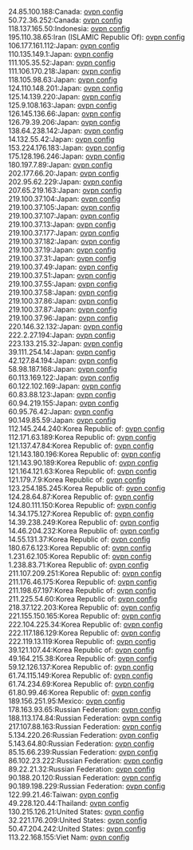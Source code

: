 24.85.100.188:Canada: [ovpn config](vpn/24_85_100_188.ovpn)  
50.72.36.252:Canada: [ovpn config](vpn/50_72_36_252.ovpn)  
118.137.165.50:Indonesia: [ovpn config](vpn/118_137_165_50.ovpn)  
195.110.38.65:Iran (ISLAMIC Republic Of): [ovpn config](vpn/195_110_38_65.ovpn)  
106.177.161.112:Japan: [ovpn config](vpn/106_177_161_112.ovpn)  
110.135.149.1:Japan: [ovpn config](vpn/110_135_149_1.ovpn)  
111.105.35.52:Japan: [ovpn config](vpn/111_105_35_52.ovpn)  
111.106.170.218:Japan: [ovpn config](vpn/111_106_170_218.ovpn)  
118.105.98.63:Japan: [ovpn config](vpn/118_105_98_63.ovpn)  
124.110.148.201:Japan: [ovpn config](vpn/124_110_148_201.ovpn)  
125.14.139.220:Japan: [ovpn config](vpn/125_14_139_220.ovpn)  
125.9.108.163:Japan: [ovpn config](vpn/125_9_108_163.ovpn)  
126.145.136.66:Japan: [ovpn config](vpn/126_145_136_66.ovpn)  
126.79.39.206:Japan: [ovpn config](vpn/126_79_39_206.ovpn)  
138.64.238.142:Japan: [ovpn config](vpn/138_64_238_142.ovpn)  
14.132.55.42:Japan: [ovpn config](vpn/14_132_55_42.ovpn)  
153.224.176.183:Japan: [ovpn config](vpn/153_224_176_183.ovpn)  
175.128.196.246:Japan: [ovpn config](vpn/175_128_196_246.ovpn)  
180.197.7.89:Japan: [ovpn config](vpn/180_197_7_89.ovpn)  
202.177.66.20:Japan: [ovpn config](vpn/202_177_66_20.ovpn)  
202.95.62.229:Japan: [ovpn config](vpn/202_95_62_229.ovpn)  
207.65.219.163:Japan: [ovpn config](vpn/207_65_219_163.ovpn)  
219.100.37.104:Japan: [ovpn config](vpn/219_100_37_104.ovpn)  
219.100.37.105:Japan: [ovpn config](vpn/219_100_37_105.ovpn)  
219.100.37.107:Japan: [ovpn config](vpn/219_100_37_107.ovpn)  
219.100.37.13:Japan: [ovpn config](vpn/219_100_37_13.ovpn)  
219.100.37.177:Japan: [ovpn config](vpn/219_100_37_177.ovpn)  
219.100.37.182:Japan: [ovpn config](vpn/219_100_37_182.ovpn)  
219.100.37.19:Japan: [ovpn config](vpn/219_100_37_19.ovpn)  
219.100.37.31:Japan: [ovpn config](vpn/219_100_37_31.ovpn)  
219.100.37.49:Japan: [ovpn config](vpn/219_100_37_49.ovpn)  
219.100.37.51:Japan: [ovpn config](vpn/219_100_37_51.ovpn)  
219.100.37.55:Japan: [ovpn config](vpn/219_100_37_55.ovpn)  
219.100.37.58:Japan: [ovpn config](vpn/219_100_37_58.ovpn)  
219.100.37.86:Japan: [ovpn config](vpn/219_100_37_86.ovpn)  
219.100.37.87:Japan: [ovpn config](vpn/219_100_37_87.ovpn)  
219.100.37.96:Japan: [ovpn config](vpn/219_100_37_96.ovpn)  
220.146.32.132:Japan: [ovpn config](vpn/220_146_32_132.ovpn)  
222.2.27.194:Japan: [ovpn config](vpn/222_2_27_194.ovpn)  
223.133.215.32:Japan: [ovpn config](vpn/223_133_215_32.ovpn)  
39.111.254.14:Japan: [ovpn config](vpn/39_111_254_14.ovpn)  
42.127.84.194:Japan: [ovpn config](vpn/42_127_84_194.ovpn)  
58.98.187.168:Japan: [ovpn config](vpn/58_98_187_168.ovpn)  
60.113.169.122:Japan: [ovpn config](vpn/60_113_169_122.ovpn)  
60.122.102.169:Japan: [ovpn config](vpn/60_122_102_169.ovpn)  
60.83.88.123:Japan: [ovpn config](vpn/60_83_88_123.ovpn)  
60.94.219.155:Japan: [ovpn config](vpn/60_94_219_155.ovpn)  
60.95.76.42:Japan: [ovpn config](vpn/60_95_76_42.ovpn)  
90.149.85.59:Japan: [ovpn config](vpn/90_149_85_59.ovpn)  
112.145.244.240:Korea Republic of: [ovpn config](vpn/112_145_244_240.ovpn)  
112.171.63.189:Korea Republic of: [ovpn config](vpn/112_171_63_189.ovpn)  
121.137.47.84:Korea Republic of: [ovpn config](vpn/121_137_47_84.ovpn)  
121.143.180.196:Korea Republic of: [ovpn config](vpn/121_143_180_196.ovpn)  
121.143.90.189:Korea Republic of: [ovpn config](vpn/121_143_90_189.ovpn)  
121.164.121.63:Korea Republic of: [ovpn config](vpn/121_164_121_63.ovpn)  
121.179.7.9:Korea Republic of: [ovpn config](vpn/121_179_7_9.ovpn)  
123.254.185.245:Korea Republic of: [ovpn config](vpn/123_254_185_245.ovpn)  
124.28.64.87:Korea Republic of: [ovpn config](vpn/124_28_64_87.ovpn)  
124.80.111.150:Korea Republic of: [ovpn config](vpn/124_80_111_150.ovpn)  
14.34.175.127:Korea Republic of: [ovpn config](vpn/14_34_175_127.ovpn)  
14.39.238.249:Korea Republic of: [ovpn config](vpn/14_39_238_249.ovpn)  
14.46.204.232:Korea Republic of: [ovpn config](vpn/14_46_204_232.ovpn)  
14.55.131.37:Korea Republic of: [ovpn config](vpn/14_55_131_37.ovpn)  
180.67.6.123:Korea Republic of: [ovpn config](vpn/180_67_6_123.ovpn)  
1.231.62.105:Korea Republic of: [ovpn config](vpn/1_231_62_105.ovpn)  
1.238.83.71:Korea Republic of: [ovpn config](vpn/1_238_83_71.ovpn)  
211.107.209.251:Korea Republic of: [ovpn config](vpn/211_107_209_251.ovpn)  
211.176.46.175:Korea Republic of: [ovpn config](vpn/211_176_46_175.ovpn)  
211.198.67.197:Korea Republic of: [ovpn config](vpn/211_198_67_197.ovpn)  
211.225.54.60:Korea Republic of: [ovpn config](vpn/211_225_54_60.ovpn)  
218.37.122.203:Korea Republic of: [ovpn config](vpn/218_37_122_203.ovpn)  
221.155.150.165:Korea Republic of: [ovpn config](vpn/221_155_150_165.ovpn)  
222.104.225.34:Korea Republic of: [ovpn config](vpn/222_104_225_34.ovpn)  
222.117.186.129:Korea Republic of: [ovpn config](vpn/222_117_186_129.ovpn)  
222.119.13.119:Korea Republic of: [ovpn config](vpn/222_119_13_119.ovpn)  
39.121.107.44:Korea Republic of: [ovpn config](vpn/39_121_107_44.ovpn)  
49.164.215.38:Korea Republic of: [ovpn config](vpn/49_164_215_38.ovpn)  
59.12.126.137:Korea Republic of: [ovpn config](vpn/59_12_126_137.ovpn)  
61.74.115.149:Korea Republic of: [ovpn config](vpn/61_74_115_149.ovpn)  
61.74.234.69:Korea Republic of: [ovpn config](vpn/61_74_234_69.ovpn)  
61.80.99.46:Korea Republic of: [ovpn config](vpn/61_80_99_46.ovpn)  
189.156.251.95:Mexico: [ovpn config](vpn/189_156_251_95.ovpn)  
178.163.93.65:Russian Federation: [ovpn config](vpn/178_163_93_65.ovpn)  
188.113.174.84:Russian Federation: [ovpn config](vpn/188_113_174_84.ovpn)  
217.107.88.163:Russian Federation: [ovpn config](vpn/217_107_88_163.ovpn)  
5.134.220.26:Russian Federation: [ovpn config](vpn/5_134_220_26.ovpn)  
5.143.64.80:Russian Federation: [ovpn config](vpn/5_143_64_80.ovpn)  
85.15.66.239:Russian Federation: [ovpn config](vpn/85_15_66_239.ovpn)  
86.102.23.222:Russian Federation: [ovpn config](vpn/86_102_23_222.ovpn)  
89.22.21.32:Russian Federation: [ovpn config](vpn/89_22_21_32.ovpn)  
90.188.20.120:Russian Federation: [ovpn config](vpn/90_188_20_120.ovpn)  
90.189.198.229:Russian Federation: [ovpn config](vpn/90_189_198_229.ovpn)  
122.99.21.46:Taiwan: [ovpn config](vpn/122_99_21_46.ovpn)  
49.228.120.44:Thailand: [ovpn config](vpn/49_228_120_44.ovpn)  
130.215.126.21:United States: [ovpn config](vpn/130_215_126_21.ovpn)  
32.221.176.209:United States: [ovpn config](vpn/32_221_176_209.ovpn)  
50.47.204.242:United States: [ovpn config](vpn/50_47_204_242.ovpn)  
113.22.168.155:Viet Nam: [ovpn config](vpn/113_22_168_155.ovpn)  
